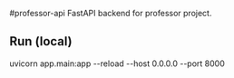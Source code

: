 #professor-api
FastAPI backend for professor project.
## Run (local)
uvicorn app.main:app --reload --host 0.0.0.0 --port 8000
